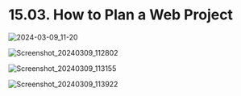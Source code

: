 # 15.03. How to Plan a Web Project

![2024-03-09_11-20](https://github.com/kiranbansode/learn-javascript/assets/50626798/a7fdc21d-e5f4-4d9e-9257-0ad8f1743de5)

![Screenshot_20240309_112802](https://github.com/kiranbansode/learn-javascript/assets/50626798/b7896b87-830e-4617-a958-bb690a36050e)

![Screenshot_20240309_113155](https://github.com/kiranbansode/learn-javascript/assets/50626798/afef3611-ad4a-4e45-a077-e195f92a77d0)

![Screenshot_20240309_113922](https://github.com/kiranbansode/learn-javascript/assets/50626798/c5ba3e77-4436-4c66-9acd-b23a149cb538)
